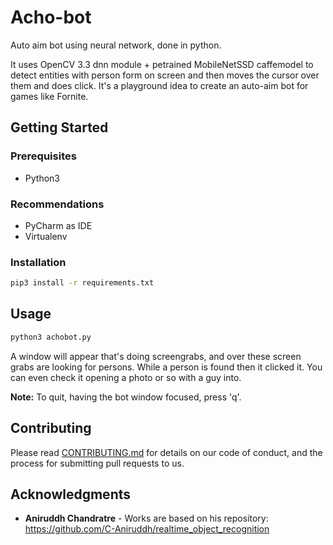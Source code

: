 # Acho-bot
Auto aim bot using neural network, done in python.

It uses OpenCV 3.3 dnn module + petrained MobileNetSSD caffemodel to detect entities with person form on screen and then moves the cursor over them and does click. It's a playground idea to create an auto-aim bot for games like Fornite.

## Getting Started

### Prerequisites

- Python3

### Recommendations

- PyCharm as IDE
- Virtualenv

### Installation

```bash
pip3 install -r requirements.txt
```

## Usage

```bash
python3 achobot.py
```

A window will appear that's doing screengrabs, and over these screen grabs are looking for persons. While a person is found then it clicked it. You can even check it opening a photo or so with a guy into.  

**Note:** To quit, having the bot window focused, press 'q'. 

## Contributing

Please read [CONTRIBUTING.md](./CONTRIBUTING.md) for details on our code of conduct, and the process for submitting pull requests to us. 

## Acknowledgments

- **Aniruddh Chandratre** - Works are based on his repository: https://github.com/C-Aniruddh/realtime_object_recognition